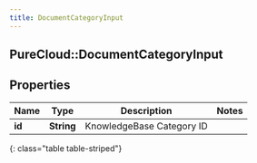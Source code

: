 ```yaml
---
title: DocumentCategoryInput
---
```

## PureCloud::DocumentCategoryInput

## Properties

|Name | Type | Description | Notes|
|------------ | ------------- | ------------- | -------------|
| **id** | **String** | KnowledgeBase Category ID | |
{: class="table table-striped"}


